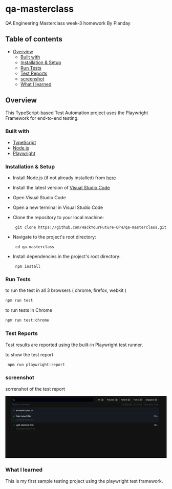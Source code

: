 # qa-masterclass
QA Engineering Masterclass week-3 homework By Planday 

## Table of contents
  - [Overview](#overview)
    - [Built with](#built-with)
    - [Installation & Setup](#installation--setup)
    - [Run Tests](#run-tests)
    - [Test Reports](#test-reports)
    - [screenshot](#screenshot)
    - [What I learned](#what-i-learned)
  
## Overview

This TypeScript-based Test Automation project uses the Playwright Framework for end-to-end testing.

### Built with

- [TypeScript](https://www.typescriptlang.org/)
- [Node.js](https://nodejs.org/)
- [Playwright](https://playwright.dev/docs/intro#installing-playwright)

### Installation & Setup

- Install Node.js (if not already installed) from [here](https://nodejs.org/en/download/)
- Install the latest version of [Visual Studio Code](https://code.visualstudio.com/download)
- Open Visual Studio Code
- Open a new terminal in Visual Studio Code
- Clone the repository to your local machine:

       git clone https://github.com/HackYourFuture-CPH/qa-masterclass.git

- Navigate to the project's root directory:

       cd qa-masterclass

- Install dependencies in the project's root directory:

       npm install

### Run Tests

to run the test in all 3 browsers ( chrome, firefox, webkit )
```bash
npm run test
```

to run tests in Chrome
```bash
npm run test:chrome
```

### Test Reports

Test results are reported using the built-in Playwright test runner.

to show the test report  
```bash
 npm run playwright:report
 ```

### screenshot

scrrenshot of the test report

![img.png](img.png)

 ### What I learned

This is my first sample testing project using the playwright test framework.

  

